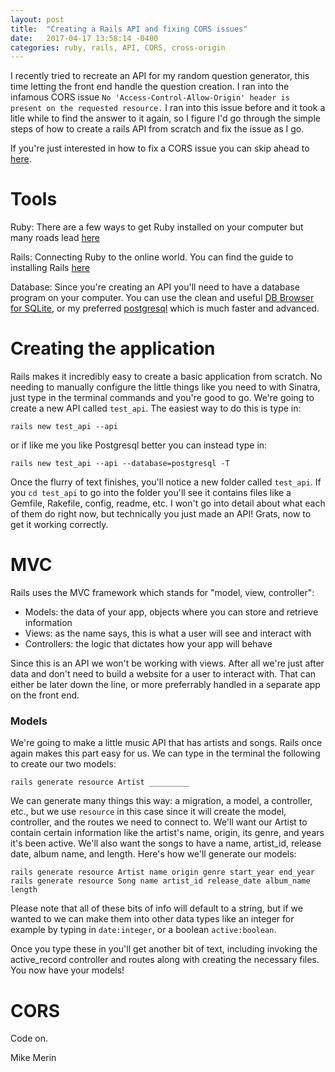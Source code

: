 ```yaml
---
layout: post
title:  "Creating a Rails API and fixing CORS issues"
date:   2017-04-17 13:58:14 -0400
categories: ruby, rails, API, CORS, cross-origin
---
```


I recently tried to recreate an API for my random question generator, this time letting the front end handle the question creation. I ran into the infamous CORS issue `No 'Access-Control-Allow-Origin' header is present on the requested resource.` I ran into this issue before and it took a litle while to find the answer to it again, so I figure I'd go through the simple steps of how to create a rails API from scratch and fix the issue as I go.

If you're just interested in how to fix a CORS issue you can skip ahead to [here](https://mikemerin.github.io/Rails-API-cors#CORS).

# Tools

Ruby: There are a few ways to get Ruby installed on your computer but many roads lead [here](https://www.ruby-lang.org/en/documentation/installation/)

Rails: Connecting Ruby to the online world. You can find the guide to installing Rails [here](http://installrails.com/)

Database: Since you're creating an API you'll need to have a database program on your computer. You can use the clean and useful [DB Browser for SQLite](http://sqlitebrowser.org/), or my preferred [postgresql](https://www.postgresql.org/) which is much faster and advanced.


# Creating the application

Rails makes it incredibly easy to create a basic application from scratch. No needing to manually configure the little things like you need to with Sinatra, just type in the terminal commands and you're good to go. We're going to create a new API called `test_api`. The easiest way to do this is type in:

`rails new test_api --api`

or if like me you like Postgresql better you can instead type in:

`rails new test_api --api --database=postgresql -T`

Once the flurry of text finishes, you'll notice a new folder called `test_api`. If you `cd test_api` to go into the folder you'll see it contains files like a Gemfile, Rakefile, config, readme, etc. I won't go into detail about what each of them do right now, but technically you just made an API! Grats, now to get it working correctly.

# MVC

Rails uses the MVC framework which stands for "model, view, controller":

* Models: the data of your app, objects where you can store and retrieve information
* Views: as the name says, this is what a user will see and interact with
* Controllers: the logic that dictates how your app will behave

Since this is an API we won't be working with views. After all we're just after data and don't need to build a website for a user to interact with. That can either be later down the line, or more preferrably handled in a separate app on the front end.

### Models

We're going to make a little music API that has artists and songs. Rails once again makes this part easy for us. We can type in the terminal the following to create our two models:

`rails generate resource Artist _________`

We can generate many things this way: a migration, a model, a controller, etc., but we use `resource` in this case since it will create the model, controller, and the routes we need to connect to. We'll want our Artist to contain certain information like the artist's name, origin, its genre, and years it's been active. We'll also want the songs to have a name, artist_id, release date, album name, and length. Here's how we'll generate our models:


`rails generate resource Artist name origin genre start_year end_year`
`rails generate resource Song name artist_id release_date album_name length`

Please note that all of these bits of info will default to a string, but if we wanted to we can make them into other data types like an integer for example by typing in `date:integer`, or a boolean `active:boolean`.

Once you type these in you'll get another bit of text, including invoking the active_record controller and routes along with creating the necessary files. You now have your models!

### 


# CORS


Code on.

Mike Merin
